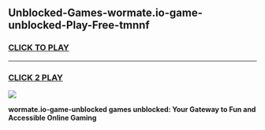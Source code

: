 
## Unblocked-Games-wormate.io-game-unblocked-Play-Free-tmnnf
<h3>
<a href="https://premium76.site?title=wormate.io-game-unblocked&ref=18A1">CLICK TO PLAY</a></h3>
<hr>

<h3>
<a href="https://premium76.site?title=wormate.io-game-unblocked&ref=18A1">CLICK 2 PLAY</a>
  
</h3>

<a href="https://premium76.site?title=wormate.io-game-unblocked&ref=18A1"><img src="https://clearcache.store/games.png"></a>


**wormate.io-game-unblocked games unblocked: Your Gateway to Fun and Accessible Online Gaming**
